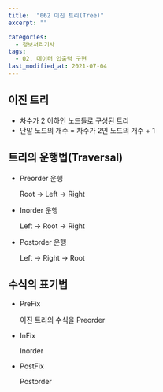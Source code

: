```yaml
---
title:  "062 이진 트리(Tree)"
excerpt: ""

categories:
  - 정보처리기사
tags:
  - 02. 데이터 입출력 구현
last_modified_at: 2021-07-04
---
```






## 이진 트리

+ 차수가 2 이하인 노드들로 구성된 트리
+ 단말 노드의 개수 = 차수가 2인 노드의 개수 + 1





## 트리의 운행법(Traversal)

+ Preorder 운행

  Root -> Left -> Right

+ Inorder 운행

  Left -> Root -> Right

+ Postorder 운행

  Left -> Right -> Root



## 수식의 표기법

+ PreFix

  이진 트리의 수식을 Preorder

+ InFix

  Inorder

+ PostFix

  Postorder
